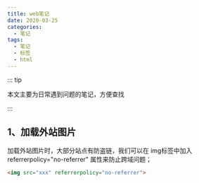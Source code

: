 ```yaml
---
title: web笔记
date: 2020-03-25
categories:
  - 笔记
tags:
  - 笔记
  - 标签
  - html
---
```


::: tip

本文主要为日常遇到问题的笔记，方便查找

:::

<!-- more -->

## 1、加载外站图片

加载外站图片时，大部分站点有防盗链，我们可以在 img标签中加入 referrerpolicy="no-referrer" 属性来防止跨域问题；

```html
<img src="xxx" referrerpolicy="no-referrer">
```
